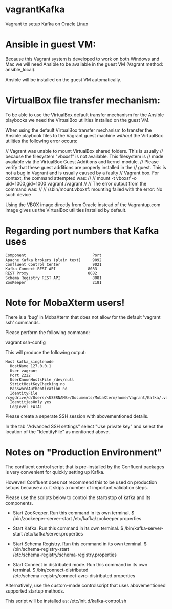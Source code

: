 # vagrantKafka
Vagrant to setup Kafka on Oracle Linux


# Ansible in guest VM:

Because this Vagrant system is developed to work on both Windows and Mac
we will need Ansible to be available in the guest VM (Vagrant method: ansible_local).

Ansible will be installed on the guest VM automatically.


# VirtualBox file transfer mechanism:

To be able to use the VirtualBox default transfer mechanism for the
Ansible playbooks we need the VirtualBox utilities installed on the guest VM.

When using the default VirtualBox transfer mechanism to transfer the Ansible playbook files
to the Vagrant guest machine *without* the VirtualBox utilities the following error occurs:

// Vagrant was unable to mount VirtualBox shared folders. This is usually
// because the filesystem "vboxsf" is not available. This filesystem is
// made available via the VirtualBox Guest Additions and kernel module.
// Please verify that these guest additions are properly installed in the
// guest. This is not a bug in Vagrant and is usually caused by a faulty
// Vagrant box. For context, the command attempted was:
//
// mount -t vboxsf -o uid=1000,gid=1000 vagrant /vagrant
//
// The error output from the command was:
//
// /sbin/mount.vboxsf: mounting failed with the error: No such device

Using the VBOX image directly from Oracle instead of the Vagrantup.com image
gives us the VirtualBox utilities installed by default.



# Regarding port numbers that Kafka uses

```
Component	                          Port
Apache Kafka brokers (plain text)	  9092
Confluent Control Center	          9021
Kafka Connect REST API	            8083
REST Proxy	                        8082
Schema Registry REST API	          8081
ZooKeeper	                          2181
```


# Note for MobaXterm users!

There is a 'bug' in MobaXterm that does not allow for the default 'vagrant ssh' commands.

Please perform the following command:

vagrant ssh-config

This will produce the following output:

```
Host kafka_singlenode
  HostName 127.0.0.1
  User vagrant
  Port 2222
  UserKnownHostsFile /dev/null
  StrictHostKeyChecking no
  PasswordAuthentication no
  IdentityFile /cygdrive/d/Users/<USERNAME>/Documents/MobaXterm/home/Vagrant/Kafka/.vagrant/machines/kafka_singlenode/virtualbox/private_key
  IdentitiesOnly yes
  LogLevel FATAL
```

Please create a seperate SSH session with abovementioned details.

In the tab "Advanced SSH settings" select "Use private key" and select the location of the
"IdentityFile" as mentioned above.


# Notes on "Production Environment"

The confluent control script that is pre-installed by the Confluent packages
is very convenient for quickly setting up Kafka.

However! Confluent does not recommend this to be used on production setups
because a.o. it skips a number of important validation steps.

Please use the scripts below to control the start/stop of kafka and its components.

* Start ZooKeeper.  Run this command in its own terminal.
$ <path-to-confluent>/bin/zookeeper-server-start <path-to-confluent>/etc/kafka/zookeeper.properties

* Start Kafka.  Run this command in its own terminal.
$ <path-to-confluent>/bin/kafka-server-start <path-to-confluent>/etc/kafka/server.properties

* Start Schema Registry. Run this command in its own terminal.
$ <path-to-confluent>/bin/schema-registry-start \
<path-to-confluent>/etc/schema-registry/schema-registry.properties

* Start Connect in distributed mode. Run this command in its own terminal.
$ <path-to-confluent>/bin/connect-distributed \
<path-to-confluent>/etc/schema-registry/connect-avro-distributed.properties


Alternatively, use the custom-made controlscript that uses abovementioned supported startup methods.

This script will be installed as:  /etc/init.d/kafka-control.sh
